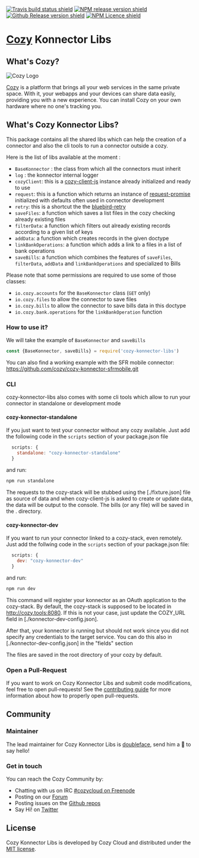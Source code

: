 [![Travis build status shield](https://img.shields.io/travis/cozy/cozy-konnector-libs/master.svg)](https://travis-ci.org/cozy/cozy-konnector-libs)
[![NPM release version shield](https://img.shields.io/npm/v/cozy-konnector-libs.svg)](https://www.npmjs.com/package/cozy-konnector-libs)
[![Github Release version shield](https://img.shields.io/github/tag/cozy/cozy-konnector-libs.svg)](https://github.com/cozy/cozy-konnector-libs/releases)
[![NPM Licence shield](https://img.shields.io/npm/l/cozy-konnector-libs.svg)](https://github.com/cozy/cozy-konnector-libs/blob/master/LICENSE)


[Cozy] Konnector Libs
=====================


What's Cozy?
------------

![Cozy Logo](https://cdn.rawgit.com/cozy/cozy-guidelines/master/templates/cozy_logo_small.svg)

[Cozy] is a platform that brings all your web services in the same private space.  With it, your webapps and your devices can share data easily, providing you with a new experience. You can install Cozy on your own hardware where no one's tracking you.


What's Cozy Konnector Libs?
---------------------------

This package contains all the shared libs which can help the creation of a connector and also the
cli tools to run a connector outside a cozy.

Here is the list of libs available at the moment :

- `BaseKonnector` : the class from which all the connectors must inherit
- `log` : the konnector internal logger
- `cozyClient`: this is a [cozy-client-js](https://cozy.github.io/cozy-client-js/) instance already initialized and ready to use
- `request`: this is a function which returns an instance of [request-promise](https://www.npmjs.com/package/request-promise) initialized with
defaults often used in connector development
- `retry`: this is a shortcut the the [bluebird-retry](https://www.npmjs.com/package/bluebird-retry)
- `saveFiles`: a function which saves a list files in the cozy checking already existing
  files
- `filterData`: a function which filters out already existing records according to a given list of
  keys
- `addData`: a function which creates records in the given doctype
- `linkBankOperations`: a function which adds a link to a files in a list of bank operations
- `saveBills`: a function which combines the features of `saveFiles`, `filterData`, `addData` and
  `linkBankOperations` and specialized to Bills


Please note that some permissions are required to use some of those classes:

- `io.cozy.accounts` for the `BaseKonnector` class (`GET` only)
- `io.cozy.files` to allow the connector to save files
- `io.cozy.bills` to allow the connector to save bills data in this doctype
- `io.cozy.bank.operations` for the `linkBankOperation` function

### How to use it?

We will take the example of `BaseKonnector` and `saveBills`

```javascript
const {BaseKonnector, saveBills} = require('cozy-konnector-libs')
```

You can also find a working example with the SFR mobile connector: https://github.com/cozy/cozy-konnector-sfrmobile.git

### CLI

cozy-konnector-libs also comes with some cli tools which allow to run your connector in standalone
or development mode

#### cozy-konnector-standalone

If you just want to test your connector without any cozy available. Just add the following code in
the `scripts` section of your package.json file

```javascript
  scripts: {
    standalone: "cozy-konnector-standalone"
  }
```

and run:

```sh
npm run standalone
```

The requests to the cozy-stack will be stubbed using the [./fixture.json] file as source of data
and when cozy-client-js is asked to create or update data, the data will be output to the console.
The bills (or any file) will be saved in the . directory.

#### cozy-konnector-dev

If you want to run your connector linked to a cozy-stack, even remotely. Just add the follwing code
in the `scripts` section of your package.json file:

```javascript
  scripts: {
    dev: "cozy-konnector-dev"
  }
```

and run:

```sh
npm run dev
```

This command will register your konnector as an OAuth application to the cozy-stack. By default,
the cozy-stack is supposed to be located in http://cozy.tools:8080. If this is not your case, just
update the COZY_URL field in [./konnector-dev-config.json].

After that, your konnector is running but should not work since you did not specify any credentials to
the target service. You can do this also in [./konnector-dev-config.json] in the "fields" section

The files are saved in the root directory of your cozy by default.

### Open a Pull-Request

If you want to work on Cozy Konnector Libs and submit code modifications, feel free to open pull-requests! See the [contributing guide][contribute] for more information about how to properly open pull-requests.


Community
---------

### Maintainer

The lead maintainer for Cozy Konnector Libs is [doubleface](https://github.com/doubleface), send him a :beers: to say hello!

### Get in touch

You can reach the Cozy Community by:

- Chatting with us on IRC [#cozycloud on Freenode][freenode]
- Posting on our [Forum][forum]
- Posting issues on the [Github repos][github]
- Say Hi! on [Twitter][twitter]


License
-------

Cozy Konnector Libs is developed by Cozy Cloud and distributed under the [MIT license][mit].


[cozy]: https://cozy.io "Cozy Cloud"
[mit]: LICENSE.md
[contribute]: CONTRIBUTING.md
[freenode]: http://webchat.freenode.net/?randomnick=1&channels=%23cozycloud&uio=d4
[forum]: https://forum.cozy.io/
[github]: https://github.com/cozy/
[twitter]: https://twitter.com/mycozycloud
